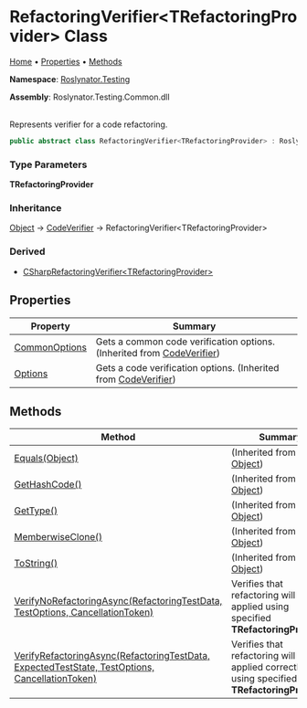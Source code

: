 # RefactoringVerifier\<TRefactoringProvider> Class

[Home](../../../README.md) &#x2022; [Properties](#properties) &#x2022; [Methods](#methods)

**Namespace**: [Roslynator.Testing](../README.md)

**Assembly**: Roslynator\.Testing\.Common\.dll

\
Represents verifier for a code refactoring\.

```csharp
public abstract class RefactoringVerifier<TRefactoringProvider> : Roslynator.Testing.CodeVerifier where TRefactoringProvider : Microsoft.CodeAnalysis.CodeRefactorings.CodeRefactoringProvider, new()
```

### Type Parameters

**TRefactoringProvider**

### Inheritance

[Object](https://docs.microsoft.com/en-us/dotnet/api/system.object) &#x2192; [CodeVerifier](../CodeVerifier/README.md) &#x2192; RefactoringVerifier\<TRefactoringProvider>

### Derived

* [CSharpRefactoringVerifier\<TRefactoringProvider>](../CSharp/CSharpRefactoringVerifier-1/README.md)

## Properties

| Property | Summary |
| -------- | ------- |
| [CommonOptions](../CodeVerifier/CommonOptions/README.md) | Gets a common code verification options\. \(Inherited from [CodeVerifier](../CodeVerifier/README.md)\) |
| [Options](../CodeVerifier/Options/README.md) | Gets a code verification options\. \(Inherited from [CodeVerifier](../CodeVerifier/README.md)\) |

## Methods

| Method | Summary |
| ------ | ------- |
| [Equals(Object)](https://docs.microsoft.com/en-us/dotnet/api/system.object.equals) |  \(Inherited from [Object](https://docs.microsoft.com/en-us/dotnet/api/system.object)\) |
| [GetHashCode()](https://docs.microsoft.com/en-us/dotnet/api/system.object.gethashcode) |  \(Inherited from [Object](https://docs.microsoft.com/en-us/dotnet/api/system.object)\) |
| [GetType()](https://docs.microsoft.com/en-us/dotnet/api/system.object.gettype) |  \(Inherited from [Object](https://docs.microsoft.com/en-us/dotnet/api/system.object)\) |
| [MemberwiseClone()](https://docs.microsoft.com/en-us/dotnet/api/system.object.memberwiseclone) |  \(Inherited from [Object](https://docs.microsoft.com/en-us/dotnet/api/system.object)\) |
| [ToString()](https://docs.microsoft.com/en-us/dotnet/api/system.object.tostring) |  \(Inherited from [Object](https://docs.microsoft.com/en-us/dotnet/api/system.object)\) |
| [VerifyNoRefactoringAsync(RefactoringTestData, TestOptions, CancellationToken)](VerifyNoRefactoringAsync/README.md) | Verifies that refactoring will not be applied using specified **TRefactoringProvider**\. |
| [VerifyRefactoringAsync(RefactoringTestData, ExpectedTestState, TestOptions, CancellationToken)](VerifyRefactoringAsync/README.md) | Verifies that refactoring will be applied correctly using specified **TRefactoringProvider**\. |

